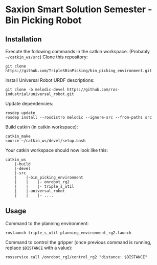# Saxion Smart Solution Semester - Bin Picking Robot

## Installation

Execute the following commands in the catkin workspace. (Probably `~/catkin_ws/src`)
Clone this repository:
```
git clone https://github.com/TripleSBinPicking/bin_picking_environment.git
```

Install Universal Robot URDF descriptions:
```
git clone -b melodic-devel https://github.com/ros-industrial/universal_robot.git
```

Update dependencies:
```
rosdep update
rosdep install --rosdistro melodic --ignore-src --from-paths src
```

Build catkin (in catkin workspace):
```
catkin_make
source ~/catkin_ws/devel/setup.bash
```

Your catkin workspace should now look like this:
```
catkin_ws
    |-build
    |-devel
    |-src
    |    |-bin_picking_environment
    |    |    |- onrobot_rg2
    |    |    |- triple_s_util
    |    |-universal_robot
    |    |    |- ....
```
## Usage

Command to the planning environment:
```
roslaunch triple_s_util planning_environment_rg2.launch
```

Command to control the gripper (once previous command is running, replace `$DISTANCE` with a value):
```
rosservice call /onrobot_rg2/control_rg2 "distance: $DISTANCE"
```